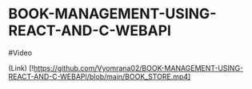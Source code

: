 # BOOK-MANAGEMENT-USING-REACT-AND-C-WEBAPI

#Video

(Link) [!https://github.com/Vyomrana02/BOOK-MANAGEMENT-USING-REACT-AND-C-WEBAPI/blob/main/BOOK_STORE.mp4]
